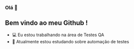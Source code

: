 ### Olá 👋

## Bem vindo ao meu Github !

- 💻 Eu estou trabalhando na área de Testes QA 
- 📝 Atualmente estou estudando sobre automação de testes
  
  
